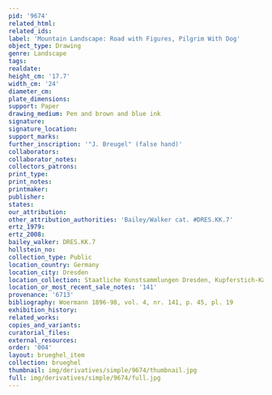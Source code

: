 ```yaml
---
pid: '9674'
related_html: 
related_ids: 
label: 'Mountain Landscape: Road with Figures, Pilgrim With Dog'
object_type: Drawing
genre: Landscape
tags: 
realdate: 
height_cm: '17.7'
width_cm: '24'
diameter_cm: 
plate_dimensions: 
support: Paper
drawing_medium: Pen and brown and blue ink
signature: 
signature_location: 
support_marks: 
further_inscription: '"J. Breugel" (false hand)'
collaborators: 
collaborator_notes: 
collectors_patrons: 
print_type: 
print_notes: 
printmaker: 
publisher: 
states: 
our_attribution: 
other_attribution_authorities: 'Bailey/Walker cat. #DRES.KK.7'
ertz_1979: 
ertz_2008: 
bailey_walker: DRES.KK.7
hollstein_no: 
collection_type: Public
location_country: Germany
location_city: Dresden
location_collection: Staatliche Kunstsammlungen Dresden, Kupferstich-Kabinett
location_or_most_recent_sale_notes: '141'
provenance: '6713'
bibliography: Woermann 1896-98, vol. 4, nr. 141, p. 45, pl. 19
exhibition_history: 
related_works: 
copies_and_variants: 
curatorial_files: 
external_resources: 
order: '004'
layout: brueghel_item
collection: brueghel
thumbnail: img/derivatives/simple/9674/thumbnail.jpg
full: img/derivatives/simple/9674/full.jpg
---
```

